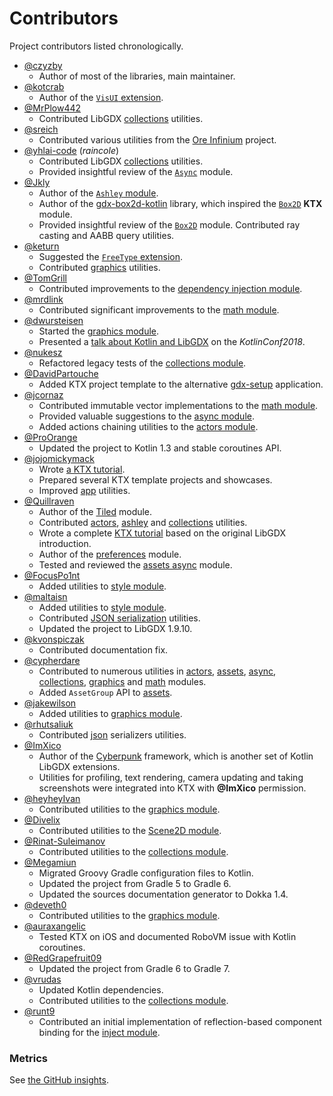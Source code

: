 # Contributors

Project contributors listed chronologically.

* [@czyzby](https://github.com/czyzby)
  * Author of most of the libraries, main maintainer.
* [@kotcrab](https://github.com/kotcrab)
  * Author of the [`VisUI` extension](../vis).
* [@MrPlow442](https://github.com/MrPlow442)
  * Contributed LibGDX [collections](../collections) utilities.
* [@sreich](https://github.com/sreich)
  * Contributed various utilities from the [Ore Infinium](https://github.com/sreich/ore-infinium) project.
* [@yhlai-code](https://github.com/yhlai-code) (_raincole_)
  * Contributed LibGDX [collections](../collections) utilities.
  * Provided insightful review of the [`Async`](../async) module.
* [@Jkly](https://github.com/Jkly)
  * Author of the [`Ashley` module](../ashley).
  * Author of the [gdx-box2d-kotlin](https://github.com/Jkly/gdx-box2d-kotlin) library, which inspired the [`Box2D`](../box2d) **KTX** module.
  * Provided insightful review of the [`Box2D`](../box2d) module. Contributed ray casting and AABB query utilities.
* [@keturn](https://github.com/keturn)
  * Suggested the [`FreeType` extension](../freetype).
  * Contributed [graphics](../graphics) utilities.
* [@TomGrill](https://github.com/TomGrill)
  * Contributed improvements to the [dependency injection module](../inject).
* [@mrdlink](https://github.com/mrdlink)
  * Contributed significant improvements to the [math module](../math).
* [@dwursteisen](https://github.com/dwursteisen)
  * Started the [graphics module](../graphics).
  * Presented a [talk about Kotlin and LibGDX](https://www.youtube.com/watch?v=kDxerDYelLs) on the _KotlinConf2018_.
* [@nukesz](https://github.com/nukesz)
  * Refactored legacy tests of the [collections module](../collections).
* [@DavidPartouche](https://github.com/DavidPartouche)
  * Added KTX project template to the alternative [gdx-setup](https://github.com/czyzby/gdx-setup) application.
* [@jcornaz](https://github.com/jcornaz)
  * Contributed immutable vector implementations to the [math module](../math).
  * Provided valuable suggestions to the [async module](../async).
  * Added actions chaining utilities to the [actors module](../actors).
* [@ProOrange](https://github.com/ProOrange)
  * Updated the project to Kotlin 1.3 and stable coroutines API.
* [@jojomickymack](https://github.com/jojomickymack)
  * Wrote [a KTX tutorial](https://jojomickymack.gitlab.io/reverie/post/libktx_platformer/).
  * Prepared several KTX template projects and showcases.
  * Improved [app](../app) utilities.
* [@Quillraven](https://github.com/Quillraven)
  * Author of the [Tiled](../tiled) module.
  * Contributed [actors](../actors), [ashley](../ashley) and [collections](../collections) utilities.
  * Wrote a complete [KTX tutorial](https://github.com/Quillraven/SimpleKtxGame/wiki) based on the original LibGDX introduction.
  * Author of the [preferences](../preferences) module.
  * Tested and reviewed the [assets async](../assets-async) module.
* [@FocusPo1nt](https://github.com/FocusPo1nt)
  * Added utilities to [style module](../style).
* [@maltaisn](https://github.com/maltaisn)
  * Added utilities to [style module](../style).
  * Contributed [JSON serialization](../json) utilities.
  * Updated the project to LibGDX 1.9.10.
* [@kvonspiczak](https://github.com/kvonspiczak)
  * Contributed documentation fix.
* [@cypherdare](https://github.com/cypherdare)
  * Contributed to numerous utilities in [actors](../actors), [assets](../assets), [async](../async),
  [collections](../collections), [graphics](../graphics) and [math](../math) modules.
  * Added `AssetGroup` API to [assets](../assets).
* [@jakewilson](https://github.com/jakewilson)
  * Added utilities to [graphics module](../graphics).
* [@rhutsaliuk](https://github.com/rhutsaliuk)
  * Contributed [json](../json) serializers utilities.
* [@ImXico](https://github.com/ImXico)
  * Author of the [Cyberpunk](https://github.com/ImXico/Cyberpunk) framework, which is another set of Kotlin LibGDX extensions.
  * Utilities for profiling, text rendering, camera updating and taking screenshots were integrated into KTX with **@ImXico** permission.
* [@heyheyIvan](https://github.com/heyheyIvan)
  * Contributed utilities to the [graphics module](../graphics).
* [@Divelix](https://github.com/Divelix)
  * Contributed utilities to the [Scene2D module](../scene2d).
* [@Rinat-Suleimanov](https://github.com/Rinat-Suleimanov)
  * Contributed utilities to the [collections module](../collections).
* [@Megamiun](https://github.com/Megamiun)
  * Migrated Groovy Gradle configuration files to Kotlin.
  * Updated the project from Gradle 5 to Gradle 6.
  * Updated the sources documentation generator to Dokka 1.4.
* [@deveth0](https://github.com/deveth0)
  * Contributed utilities to the [graphics module](../graphics).
* [@auraxangelic](https://github.com/auraxangelic)
  * Tested KTX on iOS and documented RoboVM issue with Kotlin coroutines.
* [@RedGrapefruit09](https://github.com/RedGrapefruit09)
  * Updated the project from Gradle 6 to Gradle 7.
* [@vrudas](https://github.com/vrudas)
  * Updated Kotlin dependencies.
  * Contributed utilities to the [collections module](../collections).
* [@runt9](https://github.com/runt9)
  * Contributed an initial implementation of reflection-based component binding for the [inject module](../inject).

### Metrics

See [the GitHub insights](https://github.com/libktx/ktx/graphs/contributors).
